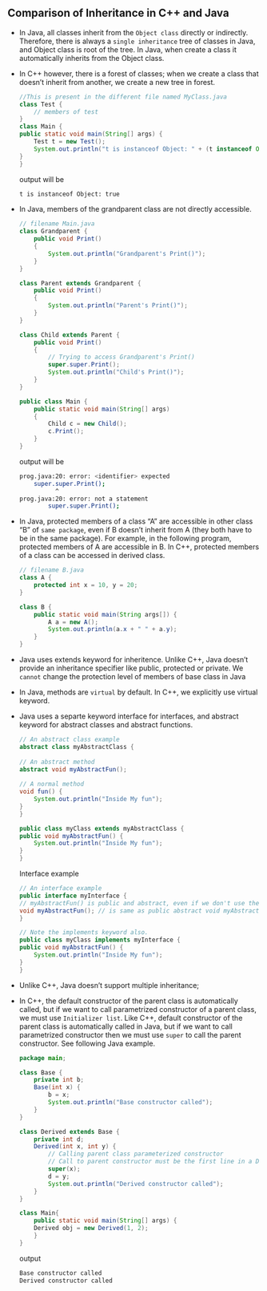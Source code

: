 ## Comparison of Inheritance in C++ and Java

- In Java, all classes inherit from the `Object class` directly or indirectly. Therefore, there is always a `single inheritance` tree of classes in Java, and Object class is root of the tree. In Java, when create a class it automatically inherits from the Object class.

- In C++ however, there is a forest of classes; when we create a class that doesn’t inherit from another, we create a new tree in forest.

    ```java
    //This is present in the different file named MyClass.java
    class Test { 
        // members of test
    }
    class Main {
    public static void main(String[] args) {
        Test t = new Test();    
        System.out.println("t is instanceof Object: " + (t instanceof Object));
    }
    }
    ```
    output will be 
    ```bash
    t is instanceof Object: true
    ```

- In Java, members of the grandparent class are not directly accessible.
    
    ```java
    // filename Main.java
    class Grandparent {
        public void Print()
        {
            System.out.println("Grandparent's Print()");
        }
    }
    
    class Parent extends Grandparent {
        public void Print()
        {
            System.out.println("Parent's Print()");
        }
    }
    
    class Child extends Parent {
        public void Print()
        {
            // Trying to access Grandparent's Print()
            super.super.Print();
            System.out.println("Child's Print()");
        }
    }
    
    public class Main {
        public static void main(String[] args)
        {
            Child c = new Child();
            c.Print();
        }
    }
    ```

    output will be
    ```bash
    prog.java:20: error: <identifier> expected
        super.super.Print();
              ^
    prog.java:20: error: not a statement
            super.super.Print(); 
    ```

- In Java, protected members of a class “A” are accessible in other class “B” of `same package`, even if B doesn’t inherit from A (they both have to be in the same package). For example, in the following program, protected members of A are accessible in B. In C++, protected members of a class can be accessed in derived class.

    ```java
    // filename B.java
    class A {
        protected int x = 10, y = 20;
    }

    class B {
        public static void main(String args[]) {
            A a = new A();
            System.out.println(a.x + " " + a.y);
        }
    }
    ```

- Java uses extends keyword for inheritence. Unlike C++, Java doesn’t provide an inheritance specifier like public, protected or private. We `cannot` change the protection level of members of base class in Java

- In Java, methods are `virtual` by default. In C++, we explicitly use virtual keyword.

- Java uses a separte keyword interface for interfaces, and abstract keyword for abstract classes and abstract functions.
    ```java
    // An abstract class example
    abstract class myAbstractClass {
        
    // An abstract method
    abstract void myAbstractFun();
        
    // A normal method
    void fun() {
        System.out.println("Inside My fun");
    }
    }

    public class myClass extends myAbstractClass {
    public void myAbstractFun() {
        System.out.println("Inside My fun");
    }
    }
    ```

    Interface example
    ```java
    // An interface example
    public interface myInterface {
    // myAbstractFun() is public and abstract, even if we don't use these keywords
    void myAbstractFun(); // is same as public abstract void myAbstractFun()
    }

    // Note the implements keyword also.
    public class myClass implements myInterface {
    public void myAbstractFun() {
        System.out.println("Inside My fun");
    }
    }
    ```

- Unlike C++, Java doesn’t support multiple inheritance;

- In C++, the default constructor of the parent class is automatically called, but if we want to call parametrized constructor of a parent class, we must use `Initializer list`. Like C++, default constructor of the parent class is automatically called in Java, but if we want to call parametrized constructor then we must use `super` to call the parent constructor. See following Java example.

    ```java
    package main;

    class Base {
        private int b;
        Base(int x) {
            b = x;
            System.out.println("Base constructor called");
        }				
    }

    class Derived extends Base {
        private int d;
        Derived(int x, int y) {
            // Calling parent class parameterized constructor
            // Call to parent constructor must be the first line in a Derived class
            super(x);
            d = y;
            System.out.println("Derived constructor called");
        }					
    }

    class Main{
        public static void main(String[] args) {
        Derived obj = new Derived(1, 2);
        }
    }
    ```
    output
    ```bash
    Base constructor called
    Derived constructor called
    ```
